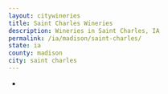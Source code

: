```yaml
---
layout: citywineries
title: Saint Charles Wineries
description: Wineries in Saint Charles, IA
permalink: /ia/madison/saint-charles/
state: ia
county: madison
city: saint charles
---
```

-
